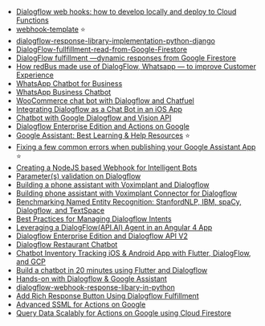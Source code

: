 

- [Dialogflow web hooks: how to develop locally and deploy to Cloud Functions](https://medium.com/@antonyharfield/dialogflow-web-hooks-how-to-develop-locally-and-deploy-to-cloud-functions-48839919e998)
- [webhook-template](https://github.com/antonyharfield/webhook-template) :star:
- [dialogflow-response-library-implementation-python-django](https://github.com/pragnakalp/dialogflow-response-library-implementation-python-django)
- [DialogFlow-fullfillment-read-from-Google-Firestore](https://github.com/jbergant/DialogFlow-fullfillment-read-from-Google-Firestore)
- [DialogFlow fulfillment —dynamic responses from Google Firestore](https://chatbotslife.com/dialogflow-fulfillment-dynamic-responses-from-google-firestore-20acd19146ee)
- [How redBus made use of DialogFlow, Whatsapp — to improve Customer Experience](https://medium.com/redbus-in/how-redbus-made-use-of-dialogflow-whatsapp-to-improve-customer-experience-17c95c68af37)
- [WhatsApp Chatbot for Business](https://chatbotsmagazine.com/a-step-by-step-guide-to-creating-whatsapp-chatbot-for-business-275dc3924b17)
- [WhatsApp Business Chatbot](https://marutitech.com/whatsapp-business-chatbot/)
- [WooCommerce chat bot with Dialogflow and Chatfuel](https://chatbotslife.com/woocommerce-chat-bot-with-dialogflow-and-chatfuel-simple-and-code-free-one-click-api-integration-770a458d0a00)
- [Integrating Dialogflow as a Chat Bot in an iOS App](https://medium.com/@pallavtrivedi03/integrating-dialogflow-as-a-chat-bot-in-an-ios-app-e66a4c7f2723)
- [Chatbot with Google Dialogflow and Vision API](https://towardsdatascience.com/add-image-recognition-to-your-chatbot-with-google-dialogflow-and-vision-api-fd45cd0bdd45)
- [Dialogflow Enterprise Edition and Actions on Google](https://medium.com/google-cloud/how-to-build-an-app-for-google-assistant-using-dialogflow-enterprise-edition-and-actions-on-google-4413a61d2f2d)
- [Google Assistant: Best Learning & Help Resources](https://medium.com/google-assistant/google-assistant-best-learning-help-resources-41812fbdef29) :star:
- [Fixing a few common errors when publishing your Google Assistant App](https://medium.com/voice-tech-podcast/fixing-few-common-errors-when-publishing-your-google-assistant-app-4e15c8b66775) :star:
- [Creating a NodeJS based Webhook for Intelligent Bots](https://chatbotslife.com/creating-a-nodejs-based-webhook-for-intelligent-bots-a91ecbe33402)
- [Parameter(s) validation on Dialogflow](https://medium.com/@puuga/parameter-s-validation-on-dialogflow-313141f426cd)
- [Building a phone assistant with Voximplant and Dialogflow](https://medium.com/@voximplant/building-a-phone-assistant-with-voximplant-and-dialogflow-309435074038)
- [Building phone assistant with Voximplant Connector for Dialogflow](https://medium.com/@voximplant/building-phone-assistant-with-voximplant-connector-for-dialogflow-80bba89fd6d1)
- [Benchmarking Named Entity Recognition: StanfordNLP, IBM, spaCy, Dialogflow, and TextSpace](https://towardsdatascience.com/benchmarking-named-entity-recognition-stanfordnlp-ibm-spacy-dialogflow-and-textspace-af6615eb7930)
- [Best Practices for Managing Dialogflow Intents](https://medium.com/janis/a-strategy-for-managing-dialogflow-intents-when-you-want-to-add-context-98665097e758)
- [Leveraging a DialogFlow(API.AI) Agent in an Angular 4 App](https://chatbotslife.com/leveraging-a-dialogflow-api-ai-agent-in-an-angular-4-app-efc7d3cc41dd)
- [Dialogflow Enterprise Edition and Dialogflow API V2](https://medium.com/google-cloud/how-to-create-a-chatbot-using-dialogflow-enterprise-edition-and-dialogflow-api-v2-923f4a965176)
- [Dialogflow Restaurant Chatbot](https://chatbotslife.com/dialogflow-restaurant-bot-tutorial-5-47b8a3d9a30c)
- [Chatbot Inventory Tracking iOS & Android App with Flutter, DialogFlow, and GCP](https://medium.com/flutter-community/chatbot-inventory-tracking-ios-android-app-with-flutter-dialogflow-and-gcp-d7d903ce7f90)
- [Build a chatbot in 20 minutes using Flutter and Dialogflow](https://medium.com/flutter-community/build-a-chatbot-in-20-minutes-using-flutter-and-dialogflow-8e9af1014463)
- [Hands-on with Dialogflow & Google Assistant](https://rominirani.com/hands-on-with-api-ai-google-assistant-writing-your-first-conversation-agent-a6a7dcdaba27)
- [dialogflow-webhook-response-libary-in-python](https://github.com/pragnakalp/dialogflow-webhook-response-libary-in-python)
- [Add Rich Response Button Using Dialogflow Fulfillment](https://www.kommunicate.io/blog/rich-message-response-button-dialogflow-fulfillment/)
- [Advanced SSML for Actions on Google](https://medium.com/google-developers/advanced-ssml-for-actions-on-google-5cea45d868c9)
- [Query Data Scalably for Actions on Google using Cloud Firestore](https://medium.com/google-developers/do-you-need-to-share-data-between-your-actions-and-your-mobile-and-web-apps-8cf6464d85fd)
